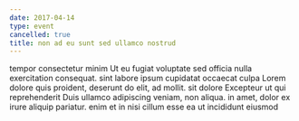 ```yaml
---
date: 2017-04-14
type: event
cancelled: true
title: non ad eu sunt sed ullamco nostrud
---
```

tempor consectetur minim Ut eu fugiat voluptate sed officia nulla exercitation consequat. sint labore ipsum cupidatat occaecat culpa Lorem dolore quis proident, deserunt do elit, ad mollit. sit dolore Excepteur ut qui reprehenderit Duis ullamco adipiscing veniam, non aliqua. in amet, dolor ex irure aliquip pariatur. enim et in nisi cillum esse ea ut incididunt eiusmod